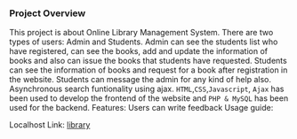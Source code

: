 ### Project Overview
This project is about Online Library Management System. There are two types of users: Admin and Students. Admin can see the students list who have registered, can see the books, add and update the information of books and also can issue the books that students have requested. Students can see the information of books and request for a book after registration in the website. Students can message the admin for any kind of help also. Asynchronous search funtionality using ajax. `HTML`,`CSS`,`Javascript`, `Ajax` has been used to develop the frontend of the website and `PHP & MySQL` has been used for the backend. 
Features: 
Users can write feedback
Usage guide: 

Localhost Link: [library](http://localhost/library/php/index.php)
